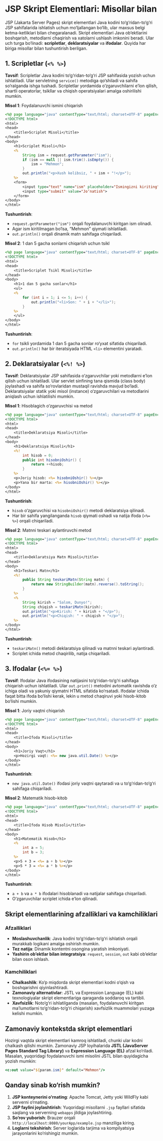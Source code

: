 # JSP Skript Elementlari: Misollar bilan

JSP (Jakarta Server Pages) skript elementlari Java kodini to‘g‘ridan-to‘g‘ri JSP sahifalarida ishlatish uchun mo‘ljallangan bo‘lib, ular maxsus belgi ketma-ketliklari bilan chegaralanadi. Skript elementlari Java ob’ektlarini boshqarish, metodlarni chaqirish va xatolarni ushlash imkonini beradi. Ular uch turga bo‘linadi: **scripletlar**, **deklaratsiyalar** va **ifodalar**. Quyida har biriga misollar bilan tushuntirish berilgan.

## 1. Scripletlar (`<% %>`)

**Tavsif**: Scripletlar Java kodini to‘g‘ridan-to‘g‘ri JSP sahifasida yozish uchun ishlatiladi. Ular servletning `service()` metodiga qo‘shiladi va sahifa so‘ralganda ishga tushadi. Scripletlar yordamida o‘zgaruvchilarni e’lon qilish, shartli operatorlar, tsikllar va chiqish operatsiyalari amalga oshirilishi mumkin.

**Misol 1**: Foydalanuvchi ismini chiqarish
```jsp
<%@ page language="java" contentType="text/html; charset=UTF-8" pageEncoding="UTF-8"%>
<!DOCTYPE html>
<html>
<head>
    <title>Scriplet Misoli</title>
</head>
<body>
    <h1>Scriplet Misoli</h1>
    <% 
        String ism = request.getParameter("ism");
        if (ism == null || ism.trim().isEmpty()) {
            ism = "Mehmon";
        }
        out.println("<p>Xush kelibsiz, " + ism + "!</p>");
    %>
    <form>
        <input type="text" name="ism" placeholder="Ismingizni kiriting">
        <input type="submit" value="Jo‘natish">
    </form>
</body>
</html>
```
**Tushuntirish**:
- `request.getParameter("ism")` orqali foydalanuvchi kiritgan ism olinadi.
- Agar ism kiritilmagan bo‘lsa, “Mehmon” qiymati ishlatiladi.
- `out.println()` orqali dinamik matn sahifaga chiqariladi.

**Misol 2**: 1 dan 5 gacha sonlarni chiqarish uchun tsikl
```jsp
<%@ page language="java" contentType="text/html; charset=UTF-8" pageEncoding="UTF-8"%>
<!DOCTYPE html>
<html>
<head>
    <title>Scriplet Tsikl Misoli</title>
</head>
<body>
    <h1>1 dan 5 gacha sonlar</h1>
    <ul>
    <% 
        for (int i = 1; i <= 5; i++) {
            out.println("<li>Son: " + i + "</li>");
        }
    %>
    </ul>
</body>
</html>
```
**Tushuntirish**:
- `for` tsikli yordamida 1 dan 5 gacha sonlar ro‘yxat sifatida chiqariladi.
- `out.println()` har bir iteratsiyada HTML `<li>` elementini yaratadi.

## 2. Deklaratsiyalar (`<%! %>`)

**Tavsif**: Deklaratsiyalar JSP sahifasida o‘zgaruvchilar yoki metodlarni e’lon qilish uchun ishlatiladi. Ular servlet sinfining tana qismida (class body) joylashadi va sahifa so‘rovlaridan mustaqil ravishda mavjud bo‘ladi. Deklaratsiyalar statik yoki misol (instance) o‘zgaruvchilari va metodlarini aniqlash uchun ishlatilishi mumkin.

**Misol 1**: Hisoblagich o‘zgaruvchisi va metod
```jsp
<%@ page language="java" contentType="text/html; charset=UTF-8" pageEncoding="UTF-8"%>
<!DOCTYPE html>
<html>
<head>
    <title>Deklaratsiya Misoli</title>
</head>
<body>
    <h1>Deklaratsiya Misoli</h1>
    <%! 
        int hisob = 0;
        public int hisobniOshir() {
            return ++hisob;
        }
    %>
    <p>Joriy hisob: <%= hisobniOshir() %></p>
    <p>Yana bir marta: <%= hisobniOshir() %></p>
</body>
</html>
```
**Tushuntirish**:
- `hisob` o‘zgaruvchisi va `hisobniOshir()` metodi deklaratsiya qilinadi.
- Har bir sahifa yangilanganda `hisob` qiymati oshadi va natija ifoda (`<%= %>`) orqali chiqariladi.

**Misol 2**: Matnni teskari aylantiruvchi metod
```jsp
<%@ page language="java" contentType="text/html; charset=UTF-8" pageEncoding="UTF-8"%>
<!DOCTYPE html>
<html>
<head>
    <title>Deklaratsiya Matn Misoli</title>
</head>
<body>
    <h1>Teskari Matn</h1>
    <%! 
        public String teskariMatn(String matn) {
            return new StringBuilder(matn).reverse().toString();
        }
    %>
    <%
        String kirish = "Salom, Dunyo!";
        String chiqish = teskariMatn(kirish);
        out.println("<p>Kirish: " + kirish + "</p>");
        out.println("<p>Chiqish: " + chiqish + "</p>");
    %>
</body>
</html>
```
**Tushuntirish**:
- `teskariMatn()` metodi deklaratsiya qilinadi va matnni teskari aylantiradi.
- Scriplet ichida metod chaqirilib, natija chiqariladi.

## 3. Ifodalar (`<%= %>`)

**Tavsif**: Ifodalar Java ifodasining natijasini to‘g‘ridan-to‘g‘ri sahifaga chiqarish uchun ishlatiladi. Ular `out.print()` metodini avtomatik ravishda o‘z ichiga oladi va yakuniy qiymatni HTML sifatida ko‘rsatadi. Ifodalar ichida faqat bitta ifoda bo‘lishi kerak, lekin u metod chaqiruvi yoki hisob-kitob bo‘lishi mumkin.

**Misol 1**: Joriy vaqtni chiqarish
```jsp
<%@ page language="java" contentType="text/html; charset=UTF-8" pageEncoding="UTF-8"%>
<!DOCTYPE html>
<html>
<head>
    <title>Ifoda Misoli</title>
</head>
<body>
    <h1>Joriy Vaqt</h1>
    <p>Hozirgi vaqt: <%= new java.util.Date() %></p>
</body>
</html>
```
**Tushuntirish**:
- `new java.util.Date()` ifodasi joriy vaqtni qaytaradi va u to‘g‘ridan-to‘g‘ri sahifaga chiqariladi.

**Misol 2**: Matematik hisob-kitob
```jsp
<%@ page language="java" contentType="text/html; charset=UTF-8" pageEncoding="UTF-8"%>
<!DOCTYPE html>
<html>
<head>
    <title>Ifoda Hisob Misoli</title>
</head>
<body>
    <h1>Matematik Hisob</h1>
    <% 
        int a = 5;
        int b = 3;
    %>
    <p>5 + 3 = <%= a + b %></p>
    <p>5 * 3 = <%= a * b %></p>
</body>
</html>
```
**Tushuntirish**:
- `a + b` va `a * b` ifodalari hisoblanadi va natijalar sahifaga chiqariladi.
- O‘zgaruvchilar scriplet ichida e’lon qilinadi.

## Skript elementlarining afzalliklari va kamchiliklari

### Afzalliklari
- **Moslashuvchanlik**: Java kodini to‘g‘ridan-to‘g‘ri ishlatish orqali murakkab logikani amalga oshirish mumkin.
- **Tez natija**: Dinamik kontentni osongina yaratish imkoniyati.
- **Yashirin ob’ektlar bilan integratsiya**: `request`, `session`, `out` kabi ob’ektlar bilan oson ishlash.

### Kamchiliklari
- **Chalkashlik**: Ko‘p miqdorda skript elementlari kodni o‘qish va boshqarishni qiyinlashtiradi.
- **Zamonaviy alternativlar**: JSTL va Expression Language (EL) kabi texnologiyalar skript elementlariga qaraganda soddaroq va tartibli.
- **Xavfsizlik**: Noto‘g‘ri ishlatilganda (masalan, foydalanuvchi kiritgan ma’lumotlarni to‘g‘ridan-to‘g‘ri chiqarish) xavfsizlik muammolari yuzaga kelishi mumkin.

## Zamonaviy kontekstda skript elementlari

Hozirgi vaqtda skript elementlari kamroq ishlatiladi, chunki ular kodni chalkash qilishi mumkin. Zamonaviy JSP loyihalarida **JSTL (JavaServer Pages Standard Tag Library)** va **Expression Language (EL)** afzal ko‘riladi. Masalan, yuqoridagi foydalanuvchi ismi misolini JSTL bilan quyidagicha yozish mumkin:
```jsp
<c:out value="${param.ism}" default="Mehmon"/>
```

## Qanday sinab ko‘rish mumkin?

1. **JSP konteynerini o‘rnating**: Apache Tomcat, Jetty yoki WildFly kabi serverni o‘rnating.
2. **JSP faylini joylashtirish**: Yuqoridagi misollarni `.jsp` fayllari sifatida saqlang va serverning `webapps` jildiga joylashtiring.
3. **So‘rov yuborish**: Brauzer orqali `http://localhost:8080/yourApp/example.jsp` manziliga kiring.
4. **Loglarni tekshirish**: Server loglarida tarjima va kompilyatsiya jarayonlarini ko‘rishingiz mumkin.
